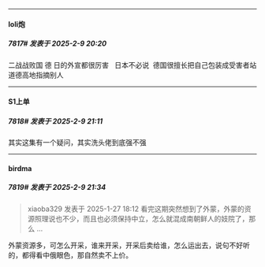 ﻿
*****

####  loli炮  
##### 7817#       发表于 2025-2-9 20:20

二战战败国 德 日的外宣都很厉害   日本不必说  德国很擅长把自己包装成受害者站道德高地指摘别人


*****

####  S1上单  
##### 7818#       发表于 2025-2-9 21:11

其实这集有一个疑问，其实洗头佬到底强不强


*****

####  birdma  
##### 7819#       发表于 2025-2-9 21:34

<blockquote>xiaoba329 发表于 2025-1-27 18:12
看完这期突然想到了外蒙，外蒙的资源照理说也不少，而且也必须保持中立，怎么就混成南朝鲜人的妓院了，那么 ...</blockquote>
外蒙资源多，可怎么开采，谁来开采，开采后卖给谁，怎么运出去，说句不好听的，都得看中俄眼色，那自然卖不上价。

